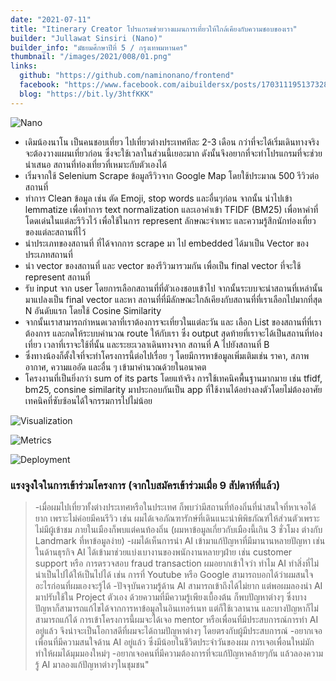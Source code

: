 ```yaml
---
date: "2021-07-11"
title: "Itinerary Creator โปรแกรมช่วยวางแผนการเที่ยวให้ใกล้เคียงกับความชอบของเรา"
builder: "Jullawat Sinsiri (Nano)"
builder_info: "มัธยมศึกษาปีที่ 5 / กรุงเทพมหานคร"
thumbnail: "/images/2021/008/01.png"
links:
  github: "https://github.com/naminonano/frontend"
  facebook: "https://www.facebook.com/aibuildersx/posts/170311195137328"
  blog: "https://bit.ly/3htfKKK"
---
```


![Nano](/images/2021/008/01.png)

- เดิมน้องนาโน เป็นคนชอบเที่ยว ไปเที่ยวต่างประเทศทีละ 2-3 เดือน กว่าที่จะได้เริ่มเดินทางจริง จะต้องวางแผนเที่ยวก่อน ซึ่งจะใช้เวลาในส่วนนี้เยอะมาก ดังนั้นจึงอยากที่จะทำโปรแกรมที่จะช่วยนำเสนอ สถานที่ท่องเที่ยวที่เหมาะกับตัวเองได้
- เริ่มจากใช้ Selenium Scrape ข้อมูลรีวิวจาก Google Map โดยใช้ประมาณ 500 รีวิวต่อสถานที่
- ทำการ Clean ข้อมูล เช่น ตัด Emoji, stop words และอื่นๆก่อน จากนั้น นำไปเข้า lemmatize เพื่อทำการ text normalization และเอาคำเข้า TFIDF (BM25) เพื่อหาคำที่โดดเด่นในแต่ละรีวิวไว้ เพื่อใช้ในการ represent ลักษณะจำเพาะ และความรู้สึกนักท่องเที่ยวของแต่ละสถานที่ไว้
- นำประเภทของสถานที่ ที่ได้จากการ scrape มา ไป embedded ได้มาเป็น Vector ของประเภทสถานที่
- นำ vector ของสถานที่ และ vector ของรีวิวมารวมกัน เพื่อเป็น final vector ที่จะใช้ represent สถานที่
- รับ input จาก user โดยการเลือกสถานที่ที่ตัวเองชอบเข้าไป จากนั้นระบบจะนำสถานที่เหล่านั้นมาแปลงเป็น final vector และหา สถานที่ที่มีลักษณะใกล้เคียงกับสถานที่ที่เราเลือกไปมากที่สุด N อันดับแรก โดยใช้ Cosine Similarity
- จากนั้นเราสามารถกำหนดเวลาที่เราต้องการจะเที่ยวในแต่ละวัน และ เลือก List ของสถานที่ที่เราต้องการ และกดให้ระบบคำนวณ route ให้กับเรา ซึ่ง output สุดท้ายที่เราจะได้เป็นสถานที่ท่องเที่ยว เวลาที่เราจะใช้ที่นั้น และระยะเวลาเดินทางจาก สถานที่ A ไปยังสถานที่ B 
- ซึ่งทางน้องก็ตั้งใจที่จะทำโครงการนี้ต่อไปเรื่อย ๆ โดยมีการหาข้อมูลเพิ่มเติมเช่น ราคา, สภาพอากาศ, ความแออัด และอื่น ๆ เข้ามาคำนวณด้วยในอนาคต
- โครงงานที่เป็นยิ่งกว่า sum of its parts โดยแท้จริง การใช้เทคนิคพื้นฐานมากมาย เช่น tfidf, bm25, consine similarity มาประกอบกันเป็น app ที่ใช้งานได้อย่างลงตัวโดยไม่ต้องอาศัยเทคนิคที่ซับซ้อนได้ใจกรรมการไปไม่น้อย

![Visualization](/images/2021/008/02.png)


![Metrics](/images/2021/008/03.jpg)


![Deployment](/images/2021/008/04.png)

### แรงจูงใจในการเข้าร่วมโครงการ (จากใบสมัครเข้าร่วมเมื่อ 9 สัปดาห์ที่แล้ว)
> -เมื่อผมไปเที่ยวทั้งต่างประเทศหรือในประเทศ ก็พบว่ามีสถานที่ท้องถิ่นที่น่าสนใจที่หาเจอได้ยาก เพราะไม่ค่อยมีคนรีวิว เช่น ผมได้เจอภัณฑารักษ์ที่เดินแนะนำพิพิธภัณฑ์ให้ส่วนตัวเพราะไม่มีผู้เข้าชม ภายในเมืองก็พบแต่คนท้องถิ่น (ผมหาข้อมูลเกี่ยวกับเมืองนี้เกิน 3 ชั่วโมง ต่างกับ Landmark ที่หาข้อมูลง่าย)
> -ผมได้เห็นการนำ AI เข้ามาแก้ปัญหาที่มีมานานหลายปัญหา เช่น ในด้านธุรกิจ AI ได้เข้ามาช่วยแบ่งเบางานของพนักงานหลายๆฝ่าย เช่น  customer support หรือ การตรวจสอบ fraud transaction ผมอยากเข้าใจว่า ทำไม AI ทำสิ่งที่ไม่น่าเป็นไปได้ให้เป็นไปได้ เช่น การที่ Youtube หรือ Google สามารถบอกได้ว่าผมสนใจอะไรก่อนที่ผมเองจะรู้ได้
> -ปัจจุบันความรู้ด้าน AI สามารถเข้าถึงได้ไม่ยาก แต่พอผมลองนำ AI มาปรับใช้ใน Project ตัวเอง ด้วยความที่มีความรู้เพียงเบื้องต้น ก็พบปัญหาต่างๆ ซึ่งบางปัญหาก็สามารถแก้ไขได้จากการหาข้อมูลในอินเทอร์เนท แต่ก็ใช้เวลานาน และบางปัญหาก็ไม่สามารถแก้ได้ การเข้าโครงการนี้ผมจะได้เจอ mentor หรือเพื่อนที่มีประสบการณ์การทำ AI อยู่แล้ว จึงน่าจะเป็นโอกาสดีที่ผมจะได้ถามปัญหาต่างๆ โดยตรงกับผู้มีประสบการณ์
> -อยากเจอเพื่อนที่มีความสนใจด้าน AI อยู่แล้ว ซึ่งมีน้อยในชีวิตประจำวันของผม การเจอเพื่อนใหม่มักทำให้ผมได้มุมมองใหม่ๆ
> -อยากเจอคนที่มีความต้องการที่จะแก้ปัญหาคล้ายๆกัน แล้วลองความรู้ AI มาลองแก้ปัญหาต่างๆในชุมชน"